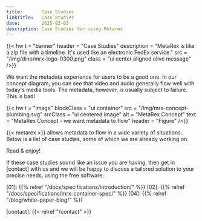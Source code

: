 ```yaml
---
title:       Case Studies
linkTitle:   Case Studies
date:        2025-02-03
description: Case Studies for using Metarex
---
```


{{< hw t = "banner"
    header = "Case Studies"
    description = "MetaRex is like a zip file with a timeline. It's used like an electronic FedEx service."
    src = "/img/dino/mrx-logo-0300.png"
    class = "ui center aligned olive message"
/>}}

We want the metadata experience for users to be a good one. In our concept diagram, you can see that video and audio generally flow well with today's media tools. The metadata, however, is usually subject to failure.
This is <span class = "ui red text">bad</span>!

{{< hw
   t = "image"
   blockClass = "ui container"
   src = "/img/mrx-concept-plumbing.svg"
   srcClass = "ui centered image"
   alt = "MetaRex Concept"
   text = "MetaRex Concept - we want metadata to flow"
   header = "Figure"
/>}}

{{< metarex >}} allows metadata to flow in a wide variety of situations. Below is a list of case studies, some of which we are already working on. 

Read & enjoy!

If these case studies sound like an issue you are having, then get in [contact] with us and we will be happy to discuss a tailored solution to your precise needs, using the free software.

[01]:   {{% relref "/docs/specifications/introduction/" %}}
[02]:   {{% relref "/docs/specifications/mrx-container-spec/" %}}
[04]:   {{% relref "/blog/white-paper-blog/" %}}

[contact]: {{< relref "/contact" >}}
